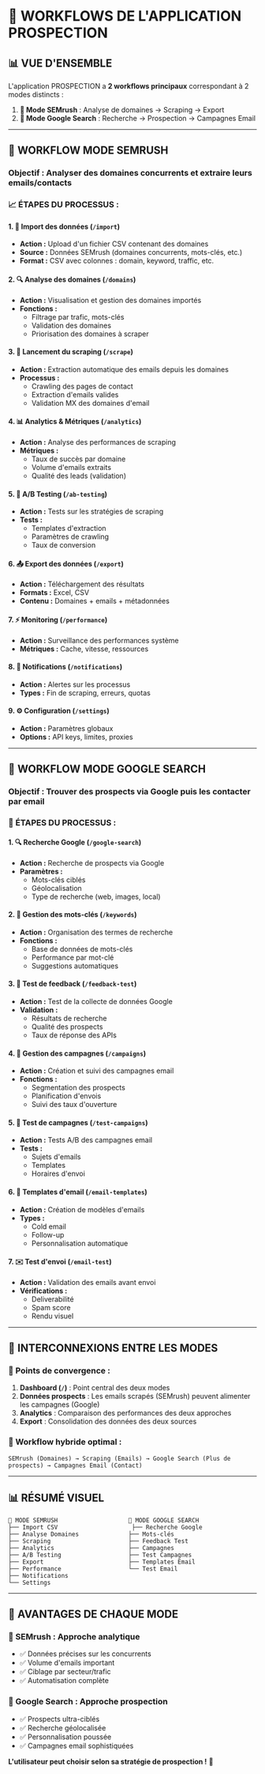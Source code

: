 # 🚀 WORKFLOWS DE L'APPLICATION PROSPECTION

## 📊 **VUE D'ENSEMBLE**

L'application PROSPECTION a **2 workflows principaux** correspondant à 2 modes distincts :

1. **🔶 Mode SEMrush** : Analyse de domaines → Scraping → Export
2. **🔵 Mode Google Search** : Recherche → Prospection → Campagnes Email

---

## 🔶 **WORKFLOW MODE SEMRUSH**

### **Objectif :** Analyser des domaines concurrents et extraire leurs emails/contacts

### **📈 ÉTAPES DU PROCESSUS :**

#### **1. 📁 Import des données (`/import`)**
- **Action :** Upload d'un fichier CSV contenant des domaines
- **Source :** Données SEMrush (domaines concurrents, mots-clés, etc.)
- **Format :** CSV avec colonnes : domain, keyword, traffic, etc.

#### **2. 🔍 Analyse des domaines (`/domains`)**
- **Action :** Visualisation et gestion des domaines importés
- **Fonctions :** 
  - Filtrage par trafic, mots-clés
  - Validation des domaines
  - Priorisation des domaines à scraper

#### **3. 🚀 Lancement du scraping (`/scrape`)**
- **Action :** Extraction automatique des emails depuis les domaines
- **Processus :**
  - Crawling des pages de contact
  - Extraction d'emails valides
  - Validation MX des domaines d'email

#### **4. 📊 Analytics & Métriques (`/analytics`)**
- **Action :** Analyse des performances de scraping
- **Métriques :**
  - Taux de succès par domaine
  - Volume d'emails extraits
  - Qualité des leads (validation)

#### **5. 🧪 A/B Testing (`/ab-testing`)**
- **Action :** Tests sur les stratégies de scraping
- **Tests :**
  - Templates d'extraction
  - Paramètres de crawling
  - Taux de conversion

#### **6. 📤 Export des données (`/export`)**
- **Action :** Téléchargement des résultats
- **Formats :** Excel, CSV
- **Contenu :** Domaines + emails + métadonnées

#### **7. ⚡ Monitoring (`/performance`)**
- **Action :** Surveillance des performances système
- **Métriques :** Cache, vitesse, ressources

#### **8. 🔔 Notifications (`/notifications`)**
- **Action :** Alertes sur les processus
- **Types :** Fin de scraping, erreurs, quotas

#### **9. ⚙️ Configuration (`/settings`)**
- **Action :** Paramètres globaux
- **Options :** API keys, limites, proxies

---

## 🔵 **WORKFLOW MODE GOOGLE SEARCH**

### **Objectif :** Trouver des prospects via Google puis les contacter par email

### **🎯 ÉTAPES DU PROCESSUS :**

#### **1. 🔍 Recherche Google (`/google-search`)**
- **Action :** Recherche de prospects via Google
- **Paramètres :**
  - Mots-clés ciblés
  - Géolocalisation
  - Type de recherche (web, images, local)

#### **2. 🎯 Gestion des mots-clés (`/keywords`)**
- **Action :** Organisation des termes de recherche
- **Fonctions :**
  - Base de données de mots-clés
  - Performance par mot-clé
  - Suggestions automatiques

#### **3. 🧪 Test de feedback (`/feedback-test`)**
- **Action :** Test de la collecte de données Google
- **Validation :**
  - Résultats de recherche
  - Qualité des prospects
  - Taux de réponse des APIs

#### **4. 📧 Gestion des campagnes (`/campaigns`)**
- **Action :** Création et suivi des campagnes email
- **Fonctions :**
  - Segmentation des prospects
  - Planification d'envois
  - Suivi des taux d'ouverture

#### **5. 🧪 Test de campagnes (`/test-campaigns`)**
- **Action :** Tests A/B des campagnes email
- **Tests :**
  - Sujets d'emails
  - Templates
  - Horaires d'envoi

#### **6. 📝 Templates d'email (`/email-templates`)**
- **Action :** Création de modèles d'emails
- **Types :**
  - Cold email
  - Follow-up
  - Personnalisation automatique

#### **7. ✉️ Test d'envoi (`/email-test`)**
- **Action :** Validation des emails avant envoi
- **Vérifications :**
  - Deliverabilité
  - Spam score
  - Rendu visuel

---

## 🔄 **INTERCONNEXIONS ENTRE LES MODES**

### **🔗 Points de convergence :**

1. **Dashboard (`/`)** : Point central des deux modes
2. **Données prospects** : Les emails scrapés (SEMrush) peuvent alimenter les campagnes (Google)
3. **Analytics** : Comparaison des performances des deux approches
4. **Export** : Consolidation des données des deux sources

### **🎯 Workflow hybride optimal :**
```
SEMrush (Domaines) → Scraping (Emails) → Google Search (Plus de prospects) → Campagnes Email (Contact)
```

---

## 📊 **RÉSUMÉ VISUEL**

```
🔶 MODE SEMRUSH                    🔵 MODE GOOGLE SEARCH
├── Import CSV                     ├── Recherche Google
├── Analyse Domaines              ├── Mots-clés  
├── Scraping                      ├── Feedback Test
├── Analytics                     ├── Campagnes
├── A/B Testing                   ├── Test Campagnes
├── Export                        ├── Templates Email
├── Performance                   └── Test Email
├── Notifications                 
└── Settings                      
```

---

## 🎯 **AVANTAGES DE CHAQUE MODE**

### **🔶 SEMrush : Approche analytique**
- ✅ Données précises sur les concurrents
- ✅ Volume d'emails important
- ✅ Ciblage par secteur/trafic
- ✅ Automatisation complète

### **🔵 Google Search : Approche prospection**
- ✅ Prospects ultra-ciblés
- ✅ Recherche géolocalisée
- ✅ Personnalisation poussée
- ✅ Campagnes email sophistiquées

**L'utilisateur peut choisir selon sa stratégie de prospection !** 🚀

